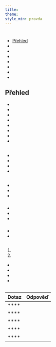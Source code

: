 ```yaml
---
title:
theme:
style_min: pravda
---
```

# 

## 

* [Přehled]()
* []()
* []()
* []()
* []()
* []()
* []()
* []()

<a id="overview"></a>

## Přehled





* 
* 
* 
* 
* 
* 
* 
* 

<a id="newcourses"></a>

## 





* 
* 
* 
* 

<a id="circletime"></a>

## 





### 

* 
* 
* 

### 

* 
* 
* 

### 

* 
* 

<a id="scaffolding"></a>

## 





1. 
2. 









* 
* 
* 
* 

<a id="unplugged"></a>

## 

<a id="endofcourse"></a>

## 

<a id="conclusion"></a>

## 

<a id="faq"></a>

## 

| Dotaz | Odpověď |
| ----- | ------- |
| ****  |         |
| ****  |         |
| ****  |         |
| ****  |         |
| ****  |         |